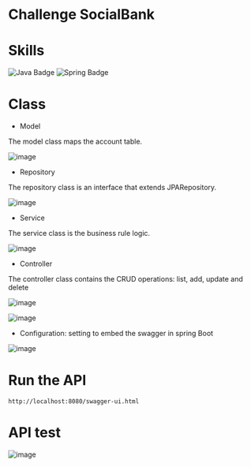 # Challenge SocialBank

# Skills

![Java Badge](https://img.shields.io/badge/Java-ED8B00?style=for-the-badge&logo=java&logoColor=white)
![Spring Badge](https://img.shields.io/badge/Spring-6DB33F?style=for-the-badge&logo=spring&logoColor=white)

# Class

* Model

The model class maps the account table.

![image](https://user-images.githubusercontent.com/65916297/123187692-01b58b80-d471-11eb-837e-fb12ff170894.png)

* Repository

The repository class is an interface that extends JPARepository.

![image](https://user-images.githubusercontent.com/65916297/123187734-12fe9800-d471-11eb-94a7-1a72142fc463.png)

* Service

The service class is the business rule logic.

![image](https://user-images.githubusercontent.com/65916297/123187783-2b6eb280-d471-11eb-8b73-1b1f19b878b5.png)

* Controller

The controller class contains the CRUD operations: list, add, update and delete

![image](https://user-images.githubusercontent.com/65916297/123187869-5eb14180-d471-11eb-93fe-fab7d320d801.png)

![image](https://user-images.githubusercontent.com/65916297/123187922-81435a80-d471-11eb-9873-d653be50fc46.png)

* Configuration: setting to embed the swagger in spring Boot

![image](https://user-images.githubusercontent.com/65916297/123188066-c1a2d880-d471-11eb-8506-7855edbc11e0.png)

# Run the API

`http://localhost:8080/swagger-ui.html`

# API test
![image](https://user-images.githubusercontent.com/65916297/123186639-f4979d00-d46e-11eb-93b1-d1f282f05b56.png)


